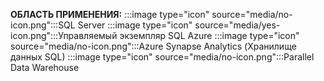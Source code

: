 <Token>**ОБЛАСТЬ ПРИМЕНЕНИЯ:** :::image type="icon" source="media/no-icon.png":::SQL Server :::image type="icon" source="media/yes-icon.png":::Управляемый экземпляр SQL Azure :::image type="icon" source="media/no-icon.png":::Azure Synapse Analytics (Хранилище данных SQL) :::image type="icon" source="media/no-icon.png":::Parallel Data Warehouse</Token>

